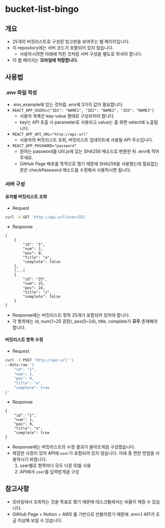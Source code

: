 # bucket-list-bingo

## 개요
* 25개의 버킷리스트로 구성된 빙고판을 보여주는 웹 페이지입니다.
* 이 repository에는 서버 코드가 포함되어 있지 않습니다. 
  * 사용하시려면 아래에 적힌 것처럼 서버 구성을 별도로 하셔야 합니다.
* 이 웹 페이지는 **모바일에 적합합니다**.

## 사용법
### .env 파일 작성
* .env_example에 있는 것처럼 .env에 3가지 값이 필요합니다.
* `REACT_APP_USERS={"ID1": "NAME1", "ID2": "NAME2", "ID3": "NAME3"}`
  * 사용자 목록은 key-value 형태로 구성되어야 합니다.
  * key는 API 호출 시 parameter로 사용되고 value는 홈 화면 select에 노출됩니다.
* `REACT_APP_API_URL="http://api-url"`
  * 사용자의 버킷리스트 조회, 버킷리스트 업데이트에 사용될 API 주소입니다.
* `REACT_APP_PASSWORD="password"`
  * 원하는 password를 Util.js에 있는 SHA256 메소드로 변환한 뒤 .env에 적어주세요.
  * GitHub Page 배포를 목적으로 했기 때문에 SHA256을 사용했는데 필요없는 분은 checkPassword 메소드를 수정해서 사용하시면 됩니다.
  
### 서버 구성
#### 유저별 버킷리스트 조회
* Request
```bash
curl -X GET 'http://api-url?user=ID1'
```
* Response
```
[
    {
        "id": "1",
        "num": 1,
        "pos": 0,
        "title": "a",
        "complete": false
    },
    (...)
    {
        "id": "25",
        "num": 25,
        "pos": 24,
        "title": "z",
        "complete": false
    }
]
```
* Response에는 버킷리스트 항목 25개가 포함되어 있어야 합니다.
* 각 항목에는 id, num(1~25 권장), pos(0~24), title, complete가 **모두** 존재해야 합니다.

#### 버킷리스트 항목 수정
* Request
```bash
curl -X POST 'http://api-url' \
--data-raw '{
    "id": "1",
    "num": 1,
    "pos": 0,
    "title": "a",
    "complete": true
}'
```
* Response
```
{
    "id": "1",
    "num": 1,
    "pos": 0,
    "title": "a",
    "complete": true
}
```
* Response에는 버킷리스트의 수정 결과가 돌아오게끔 구성했습니다.
* 복잡한 사정이 있어 API에 `user`가 포함되어 있지 않습니다. 아래 중 편한 방법을 사용하시기 바랍니다.
  1. user별로 항목마다 모두 다른 ID를 사용
  2. API에서 `user`를 입력받게끔 구성

## 참고사항
* 모바일에서 조회하는 것을 목표로 했기 때문에 데스크톱에서는 비율이 깨질 수 있습니다.
* GitHub Page + Notion + AWS 를 기반으로 만들어졌기 때문에 .env나 API가 조금 이상해 보일 수 있습니다.
